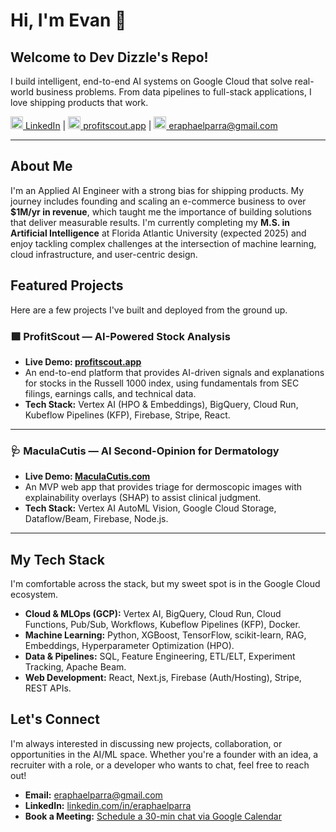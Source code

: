 # Hi, I'm Evan 👋

## Welcome to Dev Dizzle's Repo!

I build intelligent, end-to-end AI systems on Google Cloud that solve real-world business problems. From data pipelines to full-stack applications, I love shipping products that work.

[<img src="https://img.icons8.com/color/48/000000/linkedin.png" width="20px"> LinkedIn](https://www.linkedin.com/in/eraphaelparra/) | [<img src="https://img.icons8.com/color/48/000000/domain.png" width="20px"> profitscout.app](https://profitscout.app) | [<img src="https://img.icons8.com/color/48/000000/new-post.png" width="20px"> eraphaelparra@gmail.com](mailto:eraphaelparra@gmail.com)

---

## About Me

I'm an Applied AI Engineer with a strong bias for shipping products. My journey includes founding and scaling an e-commerce business to over **$1M/yr in revenue**, which taught me the importance of building solutions that deliver measurable results. I'm currently completing my **M.S. in Artificial Intelligence** at Florida Atlantic University (expected 2025) and enjoy tackling complex challenges at the intersection of machine learning, cloud infrastructure, and user-centric design.

## Featured Projects

Here are a few projects I've built and deployed from the ground up.

### 🟩 ProfitScout — AI-Powered Stock Analysis

* **Live Demo: [profitscout.app](https://profitscout.app)**
* An end-to-end platform that provides AI-driven signals and explanations for stocks in the Russell 1000 index, using fundamentals from SEC filings, earnings calls, and technical data.
* **Tech Stack:** Vertex AI (HPO & Embeddings), BigQuery, Cloud Run, Kubeflow Pipelines (KFP), Firebase, Stripe, React.

---

### 🩺 MaculaCutis — AI Second-Opinion for Dermatology

* **Live Demo: [MaculaCutis.com](https://MaculaCutis.com)**
* An MVP web app that provides triage for dermoscopic images with explainability overlays (SHAP) to assist clinical judgment.
* **Tech Stack:** Vertex AI AutoML Vision, Google Cloud Storage, Dataflow/Beam, Firebase, Node.js.

---

## My Tech Stack

I'm comfortable across the stack, but my sweet spot is in the Google Cloud ecosystem.

* **Cloud & MLOps (GCP):** Vertex AI, BigQuery, Cloud Run, Cloud Functions, Pub/Sub, Workflows, Kubeflow Pipelines (KFP), Docker.
* **Machine Learning:** Python, XGBoost, TensorFlow, scikit-learn, RAG, Embeddings, Hyperparameter Optimization (HPO).
* **Data & Pipelines:** SQL, Feature Engineering, ETL/ELT, Experiment Tracking, Apache Beam.
* **Web Development:** React, Next.js, Firebase (Auth/Hosting), Stripe, REST APIs.

## Let's Connect

I'm always interested in discussing new projects, collaboration, or opportunities in the AI/ML space. Whether you're a founder with an idea, a recruiter with a role, or a developer who wants to chat, feel free to reach out!

* **Email:** eraphaelparra@gmail.com
* **LinkedIn:** [linkedin.com/in/eraphaelparra](https://www.linkedin.com/in/eraphaelparra/)
* **Book a Meeting:** [Schedule a 30-min chat via Google Calendar](https://calendar.app.google/RQpDEc4KyvTfcLb7A)

